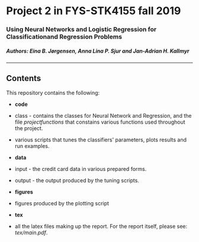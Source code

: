 # Project 2 in FYS-STK4155 fall 2019

### Using Neural Networks and Logistic Regression for Classificationand Regression Problems


##### Authors: Eina B. Jørgensen, Anna Lina P. Sjur and Jan-Adrian H. Kallmyr

----
## Contents
This repository contains the following:

* **code**
 *  class - contains the classes for Neural Network and Regression, and the file *projectfunctions* that constains various functions used throughout the project.
 * various scripts that tunes the classifiers' parameters, plots results and run examples.

* **data**
 * input - the credit card data in various prepared forms.
 * output - the output produced by the tuning scripts.

* **figures**

 * figures produced by the plotting script

* **tex**
 * all the latex files making up the report. For the report itself, please see: *tex/main.pdf*.

